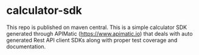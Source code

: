 # calculator-sdk
This repo is published on maven central. This is a simple calculator SDK generated through APIMatic (https://www.apimatic.io) that deals with auto generated Rest API client SDKs along with proper test coverage and documentation.

